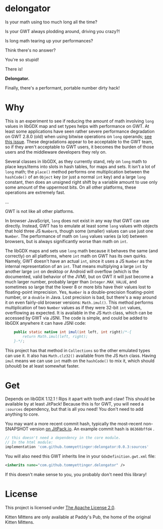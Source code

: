 # delongator

Is your math using too much long all the time?

Is your GWT always plodding around, driving you crazy?!

Is long math tearing up your performances?

Think there's no answer?

You're so stupid!

There is!

**Delongator.**

Finally, there's a performant, portable number dirty hack!

# Why

This is an experiment to see if reducing the amount of math
involving `long` values in libGDX map and set types helps
with performance on GWT. At least some applications have seen
rather severe performance degradation on GWT 2.8.0 (old) when
using bitwise operations on `long` operands;
[see this issue](https://github.com/gwtproject/gwt/issues/9398).
These degradations appear to be acceptable to the GWT team, so
if they aren't acceptable to GWT users, it becomes the burden
of those users and the middleware developers they rely on.

Several classes in libGDX, as they currently stand, rely on
`long` math to place keys/items into slots in hash tables, for
maps and sets. It isn't a lot of `long` math; the `place()`
method performs one multiplication between the `hashCode()` of
an `Object` key (or just a normal `int` key) and a large `long`
constant, then does an unsigned right shift by a variable
amount to use only some amount of the uppermost bits. On all
other platforms, these operations are extremely fast.

...

GWT is not like all other platforms.

In browser JavaScript, `long` does not exist in any way that
GWT can use directly. Instead, GWT has to emulate at least some
`long` values with objects that hold three JS `Number`s, though
some (smaller) values can use just one `Number`. The performance
of math on `long` values varies (a lot) between browsers, but is
always significantly worse than math on `int`.

The libGDX maps and sets use `long` math because it behaves the
same (and correctly) on all platforms, where `int` math on GWT
has its own quirks. Namely, GWT doesn't have an actual `int`,
since it uses a JS `Number` as the internal representation of
an `int`. That means multiplying a large `int` by another large
`int` on desktop or Android will overflow (which is the
documented, valid behavior of the JVM), but on GWT it will just
become a much larger number, probably larger than
`Integer.MAX_VALUE`, and sometimes so large that the lower 8 or
more bits have their values lost to floating-point imprecision.
Yes, `Number` is a double-precision floating-point number, or
a `double` in Java. Lost precision is bad, but there's a way
around it on even fairly-old browser versions: `Math.imul()`.
This method performs multiplication of two `Number` values as
if they were 32-bit `int` values, overflowing as expected. It
is available in the JS `Math` class, which can be accessed by
GWT via JSNI. The code is simple, and could be added to libGDX
anywhere it can have JSNI code:

```java
	public static native int imul(int left, int right)/*-{
	    return Math.imul(left, right);
	}-*/;
```

This project has that method in `Collections` so the other
emulated types can use it. It also has `Math.clz32()` available
from the JS `Math` class. Having `imul` means we can use `int`
math on the `hashCode()` to mix it, which should (*should*) be
at least somewhat faster.

# Get

Depends on libGDX 1.12.1 ! Rips it apart with tooth and claw!
This should be available by at least JitPack! Because this
is for GWT, you will need a `:sources` dependency, but that is
all you need! You don't need to add anything to core.

You may want a more recent commit hash,
typically the most-recent non-SNAPSHOT version
[on JitPack.io](https://jitpack.io/#tommyettinger/delongator).
An example commit hash is `86360bffd4` .

```groovy
// this doesn't need a dependency in the core module.
// In the html module:
implementation 'com.github.tommyettinger:delongator:0.0.3:sources'
```

You will also need this GWT inherits line in your `GdxDefinition.gwt.xml` file:

```xml
<inherits name="com.github.tommyettinger.delongator" />
```

If this doesn't make sense to you, you probably don't need this library!

# License

This project is licensed under [The Apache License 2.0](LICENSE).

Kitten Mittens are only available at Paddy's
Pub, the home of the original Kitten Mittens.
